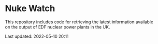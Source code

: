 # Nuke Watch

This repository includes code for retrieving the latest information available on the output of EDF nuclear power plants in the UK.

Last updated: 2022-05-10 20:11